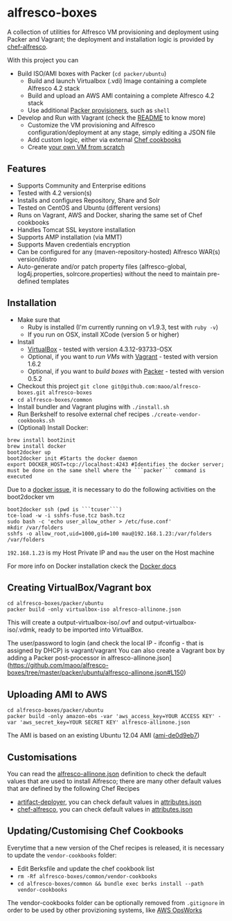 alfresco-boxes
================

A collection of utilities for Alfresco VM provisioning and deployment using Packer and Vagrant; the deployment and installation logic is provided by [chef-alfresco](https://github.com/maoo/chef-alfresco).

With this project you can
* Build ISO/AMI boxes with Packer (```cd packer/ubuntu```)
  * Build and launch Virtualbox (.vdi) Image containing a complete Alfresco 4.2 stack
  * Build and upload an AWS AMI containing a complete Alfresco 4.2 stack
  * Use additional [Packer provisioners](https://github.com/maoo/alfresco-boxes/tree/master/packer/ubuntu/alfresco-allinone.json#L136), such as ```shell```
* Develop and Run with Vagrant (check the [README](https://github.com/maoo/alfresco-boxes/tree/master/vagrant/README.md) to know more)
  * Customize the VM provisioning and Alfresco configuration/deployment at any stage, simply editing a JSON file
  * Add custom logic, either via external [Chef cookbooks](https://github.com/maoo/alfresco-boxes/tree/master/common/Berksfile)
  * Create [your own VM from scratch](https://github.com/maoo/alfresco-boxes/tree/master/vagrant/dev/alfresco-allinone-dev.json)

Features
---
* Supports Community and Enterprise editions
* Tested with 4.2 version(s)
* Installs and configures Repository, Share and Solr
* Tested on CentOS and Ubuntu (different versions)
* Runs on Vagrant, AWS and Docker, sharing the same set of Chef cookbooks
* Handles Tomcat SSL keystore installation
* Supports AMP installation (via MMT)
* Supports Maven credentials encryption
* Can be configured for any (maven-repository-hosted) Alfresco WAR(s) version/distro
* Auto-generate and/or patch property files (alfresco-global, log4j.properties, solrcore.properties) without the need to maintain pre-defined templates

Installation
---
* Make sure that
  * Ruby is installed (I'm currently running on v1.9.3, test with ```ruby -v```)
  * If you run on OSX, install XCode (version 5 or higher)
* Install
  * [VirtualBox](https://www.virtualbox.org) - tested with version 4.3.12-93733-OSX
  * Optional, if you want to *run VMs* with [Vagrant](http://downloads.vagrantup.com) - tested with version 1.6.2
  * Optional, if you want to *build boxes* with [Packer](http://www.packer.io/downloads.html) - tested with version 0.5.2
* Checkout this project ```git clone git@github.com:maoo/alfresco-boxes.git alfresco-boxes```
* ```cd alfresco-boxes/common```
* Install bundler and Vagrant plugins with ```./install.sh```
* Run Berkshelf to resolve external chef recipes ```./create-vendor-cookbooks.sh```
* (Optional) Install Docker:
```
brew install boot2init
brew install docker
boot2docker up
boot2docker init #Starts the docker daemon
export DOCKER_HOST=tcp://localhost:4243 #Identifies the docker server; must be done on the same shell where the ```packer``` command is executed
```

Due to a [docker issue](https://github.com/mitchellh/packer/issues/901), it is necessary to do the following activities on the boot2docker vm
```
boot2docker ssh (pwd is ```tcuser```)
tce-load -w -i sshfs-fuse.tcz bash.tcz
sudo bash -c 'echo user_allow_other > /etc/fuse.conf'
mkdir /var/folders
sshfs -o allow_root,uid=1000,gid=100 mau@192.168.1.23:/var/folders /var/folders
```
```192.168.1.23``` is my Host Private IP and ```mau``` the user on the Host machine

For more info on Docker installation ckeck the [Docker docs](http://docs.docker.io/installation/)

Creating VirtualBox/Vagrant box
---
```
cd alfresco-boxes/packer/ubuntu
packer build -only virtualbox-iso alfresco-allinone.json
```
This will create a output-virtualbox-iso/<box-name>.ovf and output-virtualbox-iso/<box-name>.vdmk, ready to be imported into VirtualBox.

The user/password to login (and check the local IP - ifconfig - that is assigned by DHCP) is vagrant/vagrant
You can also create a Vagrant box by adding a Packer post-processor in alfresco-allinone.json](https://github.com/maoo/alfresco-boxes/tree/master/packer/ubuntu/alfresco-allinone.json#L150)

Uploading AMI to AWS
---
```
cd alfresco-boxes/packer/ubuntu
packer build -only amazon-ebs -var 'aws_access_key=YOUR ACCESS KEY' -var 'aws_secret_key=YOUR SECRET KEY' alfresco-allinone.json
```
The AMI is based on an existing Ubuntu 12.04 AMI ([ami-de0d9eb7](http://thecloudmarket.com/image/ami-de0d9eb7--ubuntu-images-ebs-ubuntu-precise-12-04-amd64-server-20130222))

Customisations
---
You can read the [alfresco-allinone.json](https://github.com/maoo/alfresco-boxes/tree/master/packer/ubuntu/alfresco-allinone.json) definition to check the default values that are used to install Alfresco; there are many other default values that are defined by the following Chef Recipes
* [artifact-deployer](https://github.com/maoo/artifact-deployer), you can check default values in [attributes.json](https://github.com/maoo/artifact-deployer/tree/master/attributes)
* [chef-alfresco](https://github.com/maoo/chef-alfresco), you can check default values in [attributes.json](https://github.com/maoo/chef-alfresco/tree/master/attributes)

Updating/Customising Chef Cookbooks
---
Everytime that a new version of the Chef recipes is released, it is necessary to update the ```vendor-cookbooks``` folder:
* Edit Berksfile and update the chef cookbook list
* ```rm -Rf alfresco-boxes/common/vendor-cookbooks```
* ```cd alfresco-boxes/common && bundle exec berks install --path vendor-cookbooks```

The vendor-cookbooks folder can be optionally removed from ```.gitignore``` in order to be used by other provizioning systems, like [AWS OpsWorks](http://docs.aws.amazon.com/opsworks/latest/userguide/workingcookbook-attributes.html)
